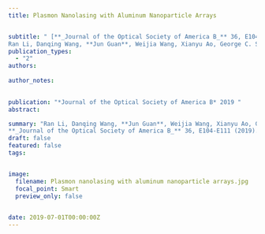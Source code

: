 ```yaml
---
title: Plasmon Nanolasing with Aluminum Nanoparticle Arrays


subtitle: " [**_Journal of the Optical Society of America B_** 36, E104-E111 (2019) <br> 
Ran Li, Danqing Wang, **Jun Guan**, Weijia Wang, Xianyu Ao, George C. Schatz, Richard Schaller, and Teri W. Odom* ](https://opg.optica.org/josab/abstract.cfm?uri=josab-36-7-e104)"
publication_types:
  - "2"
authors: 
  
author_notes:
  

publication: "*Journal of the Optical Society of America B* 2019 "
abstract: 

summary: "Ran Li, Danqing Wang, **Jun Guan**, Weijia Wang, Xianyu Ao, George C. Schatz, Richard Schaller, and Teri W. Odom*  <br>
**_Journal of the Optical Society of America B_** 36, E104-E111 (2019). [[Link]](https://opg.optica.org/josab/abstract.cfm?uri=josab-36-7-e104)"
draft: false
featured: false
tags:


image:
  filename: Plasmon nanolasing with aluminum nanoparticle arrays.jpg
  focal_point: Smart
  preview_only: false

 
date: 2019-07-01T00:00:00Z
---
```







